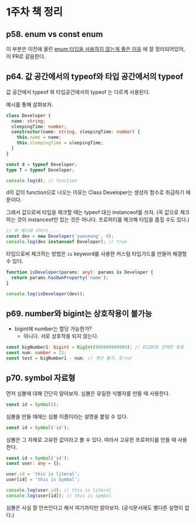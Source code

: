# 1주차 책 정리

## p58. enum vs const enum

이 부분은 이전에 올린 [enum 타입을 사용하지 않는게 좋은 이유](https://github.com/JNU-econovation/hotsix-study/pull/53) 에 잘 정리되어있어, 이 PR로 갈음한다.

## p64. 값 공간에서의 typeof와 타입 공간에서의 typeof

값 공간에서 typeof 와 타입공간에서의 typeof 는 다르게 사용된다.

예시를 통해 살펴보자.

```ts
class Developer {
  name: string;
  sleepingTime: number;
  constructor(name: string, sleepingTime: number) {
    this.name = name;
    this.sleepingTime = sleepingTime;
  }
}

const d = typeof Developer;
type T = typeof Developer;

console.log(d); // function
```

d의 값이 function으로 나오는 이유는 Class Developer는 생성자 함수로 취급하기 때문이다.

그래서 값으로써 타입을 체크할 때는 typeof 대신 instanceof를 쓰자. (꼭 값으로 체크하는 것이 instanceof만 있는 것은 아니다. 프로퍼티를 체크해 타입을 좁힐 수도 있다.)

```ts
// 위 예시와 이어서 ...
const dev = new Developer('yunseong', 8);
console.log(dev instanceof Developer); // true
```

타입으로써 체크하는 방법은 `is` keyword를 사용한 커스텀 타입가드를 만들어 해결할 수 있다.

```ts
function isDeveloper(params: any): params is Developer {
  return params.hasOwnProperty('name');
}

console.log(isDeveloper(dev));
```

## p69. number와 bigint는 상호작용이 불가능

- bigint에 number는 할당 가능한가?
  - 아니다. 서로 상호작용 되지 않는다.

```ts
const bigNumber1: bigint = BigInt(999999999999); // ES2020 전에만 유효
const num: number = 21;
const test = bigNumber1 - num; // 계산 불가. Error
```

## p70. symbol 자료형

먼저 심볼에 대해 간단히 알아보자. 심볼은 유일한 식별자를 만들 때 사용한다.

```js
const id = Symbol();
```

심볼을 만들 때에는 심볼 이름이라는 설명을 붙일 수 있다.

```js
const id = Symbol('id');
```

심볼은 그 자체로 고유한 값이라고 볼 수 있다. 따라서 고유한 프로퍼티를 만들 때 사용한다.

```ts
const id = Symbol('id');
const user: any = {};

user.id = 'this is literal';
user[id] = 'this is Symbol';

console.log(user.id); // this is literal
console.log(user[id]); // this is symbol
```

심볼은 사실 잘 안쓰인다고 해서 여기까지만 알아보자. (공식문서에도 별다른 설명이 없다.)
